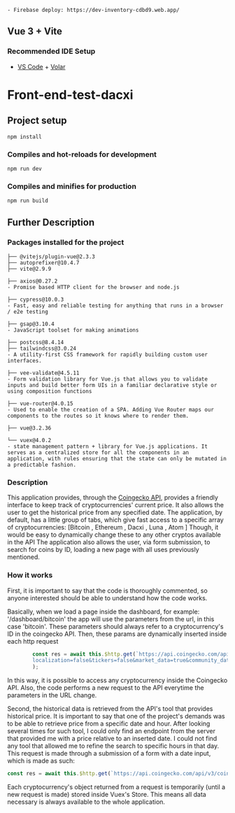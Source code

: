 ```
- Firebase deploy: https://dev-inventory-cdbd9.web.app/
```
## Vue 3 + Vite
### Recommended IDE Setup
- [VS Code](https://code.visualstudio.com/) + [Volar](https://marketplace.visualstudio.com/items?itemName=Vue.volar)
# Front-end-test-dacxi

## Project setup
```
npm install
```

### Compiles and hot-reloads for development
```
npm run dev
```

### Compiles and minifies for production
```
npm run build
```

## Further Description

### Packages installed for the project
```
├── @vitejs/plugin-vue@2.3.3
├── autoprefixer@10.4.7
├── vite@2.9.9
```
```
├── axios@0.27.2
- Promise based HTTP client for the browser and node.js
```
```
├── cypress@10.0.3
- Fast, easy and reliable testing for anything that runs in a browser / e2e testing
```
```
├── gsap@3.10.4
- JavaScript toolset for making animations
```
```
├── postcss@8.4.14
├── tailwindcss@3.0.24
- A utility-first CSS framework for rapidly building custom user interfaces.
```
```
├── vee-validate@4.5.11
- Form validation library for Vue.js that allows you to validate inputs and build better form UIs in a familiar declarative style or using composition functions
```

```
├── vue-router@4.0.15
- Used to enable the creation of a SPA. Adding Vue Router maps our components to the routes so it knows where to render them. 
```
```
├── vue@3.2.36
```
```
└── vuex@4.0.2
- state management pattern + library for Vue.js applications. It serves as a centralized store for all the components in an application, with rules ensuring that the state can only be mutated in a predictable fashion.
```

### Description

This application provides, through the [Coingecko API](https://www.coingecko.com/en/api/documentation), provides a friendly interface to keep track of cryptocurrencies' current price. It also allows the user to get the historical price from any specified date.
The application, by default, has a little group of tabs, which give fast access to a specific array of cryptocurrencies: [Bitcoin , Ethereum , Dacxi , Luna , Atom ]
Though, it would be easy to dynamically change these to any other cryptos available in the API
The application also allows the user, via form submission, to search for coins by ID, loading a new page with all uses previously mentioned.

### How it works

First, it is important to say that the code is thoroughly commented, so anyone interested should be able to understand how the code works.

Basically, when we load a page inside the dashboard, for example:
'/dashboard/bitcoin'
the app will use the parameters from the url, in this case 'bitcoin'. These parameters should always refer to a cryptocurrency's ID in the coingecko API.
Then, these params are dynamically inserted inside each http request
```Javascript
        const res = await this.$http.get(`https://api.coingecko.com/api/v3/coins/${this.param}
        localization=false&tickers=false&market_data=true&community_data=false&developer_data=false&sparkline=false`
        );
```
In this way, it is possible to access any cryptocurrency inside the Coingecko API.
Also, the code performs a new request to the API everytime the parameters in the URL change.

Second, the historical data is retrieved from the API's tool that provides historical price. It is important to say that one of the project's demands was to be able to retrieve price from a specific date and hour. After looking several times for such tool, I could only find an endpoint from the server that provided me with a price relative to an inserted date. I could not find any tool that allowed me to refine the search to specific hours in that day.
This request is made through a submission of a form with a date input, which is made as such:

```Javascript
const res = await this.$http.get(`https://api.coingecko.com/api/v3/coins/${this.param}/history?date=${dateStr}&localization=false`);
```

Each cryptocurrency's object returned from a request is temporarily (until a new request is made) stored inside Vuex's Store. This means all data necessary is always available to the whole application.



